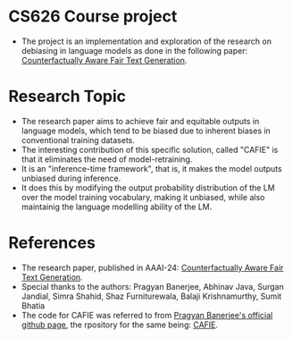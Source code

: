 # CS626 Course project
- The project is an implementation and exploration of the research on debiasing in language models as done in the following paper: [Counterfactually Aware Fair Text
 Generation](https://ojs.aaai.org/index.php/AAAI/article/view/29719).
# Research Topic
- The research paper aims to achieve fair and equitable outputs in language models, which tend to be biased due to inherent biases in conventional training datasets.
- The interesting contribution of this specific solution, called "CAFIE" is that it eliminates the need of model-retraining.
- It is an "inference-time framework", that is, it makes the model outputs unbiased during inference.
- It does this by modifying the output probability distribution of the LM over the model training vocabulary, making it unbiased, while also maintainig the language modelling ability of the LM.
# References
- The research paper, published in AAAI-24: [Counterfactually Aware Fair Text Generation](https://ojs.aaai.org/index.php/AAAI/article/view/29719).
- Special thanks to the authors: Pragyan Banerjee, Abhinav Java, Surgan Jandial, Simra Shahid, Shaz Furniturewala, Balaji Krishnamurthy, Sumit Bhatia
- The code for CAFIE was referred to from [Pragyan Banerjee's official github page](https://github.com/banerjeepragyan), the rpository for the same being: [CAFIE](https://github.com/banerjeepragyan/CAFIE).
